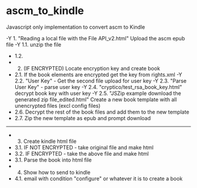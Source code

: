# ascm_to_kindle

Javascript only implementation to convert ascm to Kindle

-Y    1. "Reading a local file with the File API_v2.html" Upload the ascm epub file
-Y    1.1. unzip the file
-    1.2. 
-    2. (IF ENCRYPTED) Locate encryption key and create book
-    2.1. If the book elements are encrypted get the key from rights.xml
-Y    2.2. "User Key" - Get the second file upload for user key
-Y    2.3. "Parse User Key" - parse user key
-Y    2.4. "cryptico/test_rsa_book_key.html" decrypt book key with user key
-Y    2.5. "JSZip example download the generated zip file_edited.html" Create a new book template with all unencrypted files (excl config files)
-    2.6. Decrypt the rest of the book files and add them to the new template
-    2.7. Zip the new template as epub and prompt download

___________________________________________
-    3. Create kindle html file
-    3.1. IF NOT ENCRYPTED - take original file and make html
-    3.2. IF ENCRYPTED - take the above file and make html
-    3.1. Parse the book into html file 
-    4. Show how to send to kindle
-    4.1. email with condition "configure" or whatever it is to create a book

